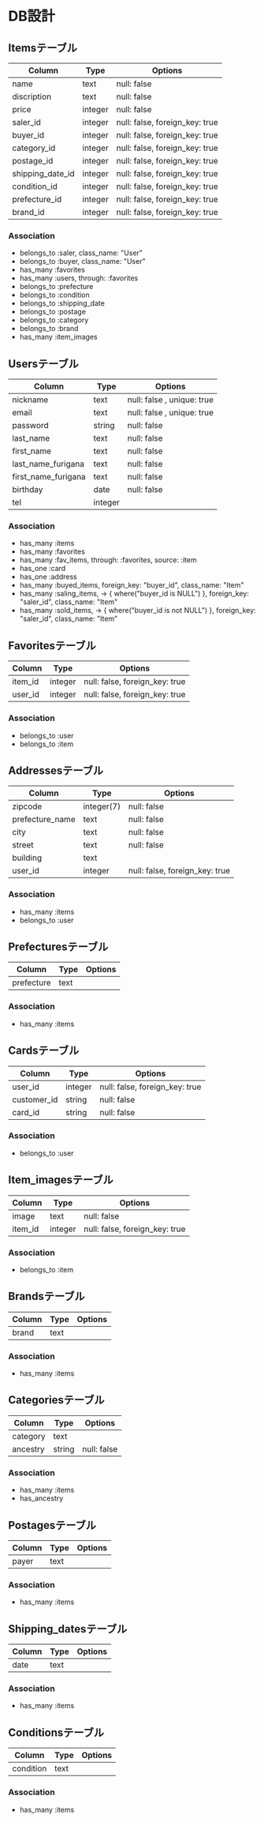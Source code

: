 # DB設計

## Itemsテーブル

|Column|Type|Options|
|------|----|-------|
|name|text|null: false|
|discription|text|null: false|
|price|integer|null: false|
|saler_id|integer|null: false, foreign_key: true|
|buyer_id|integer|null: false, foreign_key: true|
|category_id|integer|null: false, foreign_key: true|
|postage_id|integer|null: false, foreign_key: true|
|shipping_date_id|integer|null: false, foreign_key: true|
|condition_id|integer|null: false, foreign_key: true|
|prefecture_id|integer|null: false, foreign_key: true|
|brand_id|integer|null: false, foreign_key: true|

### Association
- belongs_to :saler, class_name: "User"
- belongs_to :buyer, class_name: "User"
- has_many :favorites
- has_many :users, through: :favorites
- belongs_to :prefecture
- belongs_to :condition
- belongs_to :shipping_date
- belongs_to :postage
- belongs_to :category
- belongs_to :brand
- has_many :item_images


## Usersテーブル

|Column|Type|Options|
|------|----|-------|
|nickname|text|null: false , unique: true|
|email|text|null: false , unique: true|
|password|string|null: false|
|last_name|text|null: false|
|first_name|text|null: false|
|last_name_furigana|text|null: false|
|first_name_furigana|text|null: false|
|birthday|date|null: false|
|tel|integer||

### Association
- has_many :items
- has_many :favorites
- has_many :fav_items, through: :favorites, source: :item
- has_one :card
- has_one :address
- has_many :buyed_items, foreign_key: "buyer_id", class_name: "Item"
- has_many :saling_items, -> { where("buyer_id is NULL") }, foreign_key: "saler_id", class_name: "Item"
- has_many :sold_items, -> { where("buyer_id is not NULL") }, foreign_key: "saler_id", class_name: "Item"


## Favoritesテーブル

|Column|Type|Options|
|------|----|-------|
|item_id|integer|null: false, foreign_key: true|
|user_id|integer|null: false, foreign_key: true|

### Association
- belongs_to :user
- belongs_to :item


## Addressesテーブル

|Column|Type|Options|
|------|----|-------|
|zipcode|integer(7)|null: false|
|prefecture_name|text|null: false|
|city|text|null: false|
|street|text|null: false|
|building|text||
|user_id|integer|null: false, foreign_key: true|

### Association
- has_many :items
- belongs_to :user


## Prefecturesテーブル

|Column|Type|Options|
|------|----|-------|
|prefecture|text||

### Association
- has_many :items


## Cardsテーブル

|Column|Type|Options|
|------|----|-------|
|user_id|integer|null: false, foreign_key: true|
|customer_id|string|null: false|
|card_id|string|null: false|

### Association
- belongs_to :user


## Item_imagesテーブル

|Column|Type|Options|
|------|----|-------|
|image|text|null: false|
|item_id|integer|null: false, foreign_key: true|

### Association
- belongs_to :item


## Brandsテーブル

|Column|Type|Options|
|------|----|-------|
|brand|text||

### Association
- has_many :items


## Categoriesテーブル

|Column|Type|Options|
|------|----|-------|
|category|text||
|ancestry|string|null: false|

### Association
- has_many :items
- has_ancestry


## Postagesテーブル

|Column|Type|Options|
|------|----|-------|
|payer|text||

### Association
- has_many :items


## Shipping_datesテーブル

|Column|Type|Options|
|------|----|-------|
|date|text||

### Association
- has_many :items


## Conditionsテーブル

|Column|Type|Options|
|------|----|-------|
|condition|text||

### Association
- has_many :items